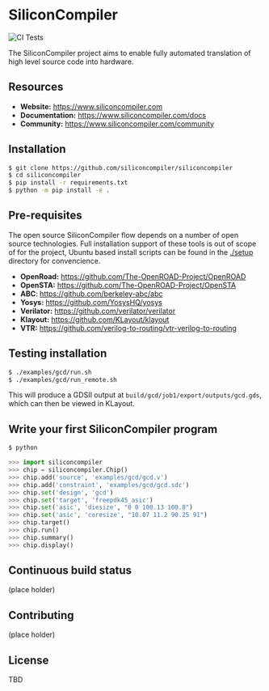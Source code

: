 # SiliconCompiler

![CI Tests](https://github.com/zeroasiccorp/siliconcompiler/workflows/CI%20Tests/badge.svg)

The SiliconCompiler project aims to enable fully automated translation of high level source code into hardware.

## Resources

- **Website:** https://www.siliconcompiler.com
- **Documentation:** https://www.siliconcompiler.com/docs
- **Community:** https://www.siliconcompiler.com/community

## Installation
```sh
$ git clone https://github.com/siliconcompiler/siliconcompiler
$ cd siliconcompiler
$ pip install -r requirements.txt
$ python -m pip install -e .
```

## Pre-requisites
The open source SiliconCompiler flow depends on a number of open source technologies. Full installation support of these tools is out of scope of for the project, Ubuntu based install scripts can be found in the [./setup](setup) directory for convencience.

- **OpenRoad:** https://github.com/The-OpenROAD-Project/OpenROAD
- **OpenSTA:** https://github.com/The-OpenROAD-Project/OpenSTA
- **ABC**: https://github.com/berkeley-abc/abc
- **Yosys:** https://github.com/YosysHQ/yosys
- **Verilator:** https://github.com/verilator/verilator
- **Klayout:** https://github.com/KLayout/klayout
- **VTR:** https://github.com/verilog-to-routing/vtr-verilog-to-routing

## Testing installation

```bash
$ ./examples/gcd/run.sh
$ ./examples/gcd/run_remote.sh
```
This will produce a GDSII output at `build/gcd/job1/export/outputs/gcd.gds`, which can then be viewed in KLayout.

## Write your first SiliconCompiler program

```sh
$ python
```

```python
>>> import siliconcompiler
>>> chip = siliconcompiler.Chip()
>>> chip.add('source', 'examples/gcd/gcd.v')
>>> chip.add('constraint', 'examples/gcd/gcd.sdc')
>>> chip.set('design', 'gcd')
>>> chip.set('target', 'freepdk45_asic')
>>> chip.set('asic', 'diesize', "0 0 100.13 100.8")
>>> chip.set('asic', 'coresize', "10.07 11.2 90.25 91")
>>> chip.target()
>>> chip.run()
>>> chip.summary()
>>> chip.display()
```
## Continuous build status
(place holder)

## Contributing
(place holder)

## License
TBD



